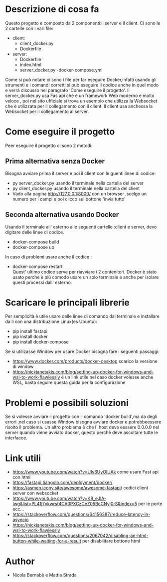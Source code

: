 # Descrizione di cosa fa
Questo progetto è composto da 2 componenti:il server e il client. Ci sono le 2 cartelle con i vari file: 
- client:
  -  client_docker.py
  -  Dockerfile
- server:
  -  Dockerfile
  -  index.html
  -  server_docker.py
-docker-compose.yml
 
Come si può notare ci sono i file per far eseguire Docker,infatti usando gli strumenti e i comandi corretti si può eseguire il codice anche in quel modo e verrà discusso nel paragrafo 'Come eseguire il progetto'.
Il server_docker.py usa Fas api che è un framework Web moderno e molto veloce , poi nel sito ufficiale si trova un esempio che utilizza la Websocket che è utilizzata per il collegamento con il client. Il client usa anchessa la Websocket per il collegamento al server.


# Come eseguire il progetto
Peer eseguire il progetto ci sono 2 metodi:
## Prima alternativa senza Docker
Bisogna avviare prima il server e poi il client con le guenti linee di codice:
- py server_docker.py    usando il terminale nella cartella del server
- py client_docker.py    usando il terminale nella cartella del client
- Vado alla pagina http://127.0.0.1:8000/ con un browser ,scelgo un numero per i campi e poi clicco sul bottone 'invia tutto'

## Seconda alternativa usando Docker
Usando il terminale all' esterno alle seguenti cartelle :client e server,  devo digitare delle linee di codice.
- docker-compose build
- docker-compose up

In caso di problemi usare anche il codice :
- docker-compose restart      
Quest' ultimo codice serve per riavviare i 2 contenitori.
Docker è stato usato perchè è più comodo usare un solo terminale e anche per isolare questi processi dall' esterno.

# Scaricare le principali librerie
Per semplicità è utile usare delle linee di comando dal terminale e installare da li con una distribuzione Linux(es Ubuntu):
- pip install fastapi   
- pip install docker
- pip install docker-compose

Se si utilizasse Window per usare Docker bisogna fare i seguenti passaggi:
- https://www.docker.com/products/docker-desktop    scarico la versione di window
- https://nickjanetakis.com/blog/setting-up-docker-for-windows-and-wsl-to-work-flawlessly   è un link utile nel caso docker volesse anche WSL, basta seguire questa guida per la configurazione

# Problemi e possibili soluzioni
Se si volesse avviare il progetto con il comando 'docker build',ma da degli errori ,nel caso si usasse Window bisogna avviare docker e potrebbeessere risolto il problema.
Un altro problema è che l' host deve esssere 0.0.0.0 nel server quando viene avviato docker, questo perchè deve ascoltare tutte le interfacce.

# Link utili
- https://www.youtube.com/watch?v=UIv6UyOIUAk     come usare Fast api con html
- https://fastapi.tiangolo.com/deployment/docker/
- https://asmen.icopy.site/awesome/awesome-fastapi/ codici client server con websocket
- https://www.youtube.com/watch?v=K8_eJlA-Iwg&list=PL41j7vkwrst4CA0PXCzCeZ05BcCNyj0rS&index=5   per le porte ecc...
- https://stackoverflow.com/questions/64156387/reduce-latency-in-asyncio
- https://nickjanetakis.com/blog/setting-up-docker-for-windows-and-wsl-to-work-flawlessly
- https://stackoverflow.com/questions/2067042/disabling-an-html-button-while-waiting-for-a-result  per disabilitare bottone html


# Author

- Nicola Bernabè e Mattia Strada
